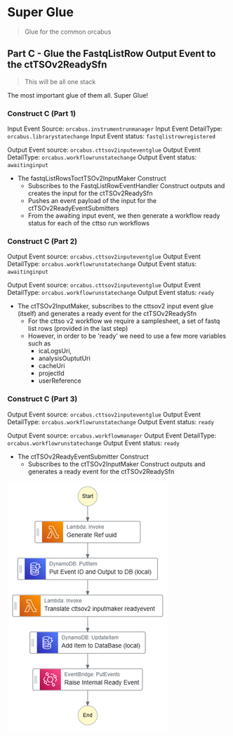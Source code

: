 # Super Glue

> Glue for the common orcabus

## Part C - Glue the FastqListRow Output Event to the ctTSOv2ReadySfn

> This will be all one stack

The most important glue of them all. Super Glue!

### Construct C (Part 1)

Input Event Source: `orcabus.instrumentrunmanager`
Input Event DetailType: `orcabus.librarystatechange`
Input Event status: `fastqlistrowregistered`

Output Event source: `orcabus.cttsov2inputeventglue`
Output Event DetailType: `orcabus.workflowrunstatechange`
Output Event status: `awaitinginput`

* The fastqListRowsToctTSOv2InputMaker Construct
  * Subscribes to the FastqListRowEventHandler Construct outputs and creates the input for the ctTSOv2ReadySfn
  * Pushes an event payload of the input for the ctTSOv2ReadyEventSubmitters
  * From the awaiting input event, we then generate a workflow ready status for each of the cttso run workflows


### Construct C (Part 2)

Output Event source: `orcabus.cttsov2inputeventglue`
Output Event DetailType: `orcabus.workflowrunstatechange`
Output Event status: `awaitinginput`


Output Event source: `orcabus.cttsov2inputeventglue`
Output Event DetailType: `orcabus.workflowrunstatechange`
Output Event status: `ready`

* The ctTSOv2InputMaker, subscribes to the cttsov2 input event glue (itself) and generates a ready event for the ctTSOv2ReadySfn
  * For the cttso v2 workflow we require a samplesheet, a set of fastq list rows (provided in the last step)
  * However, in order to be 'ready' we need to use a few more variables such as  
    * icaLogsUri,
    * analysisOuptutUri
    * cacheUri
    * projectId
    * userReference


### Construct C (Part 3)

Output Event source: `orcabus.cttsov2inputeventglue`
Output Event DetailType: `orcabus.workflowrunstatechange`
Output Event status: `ready`

Output Event source: `orcabus.workflowmanager`
Output Event DetailType: `orcabus.workflowrunstatechange`
Output Event status: `ready`

* The ctTSOv2ReadyEventSubmitter Construct
  * Subscribes to the ctTSOv2InputMaker Construct outputs and generates a ready event for the ctTSOv2ReadySfn

![](images/part_3/cttsov2_workflowmanager_ready_event.png)
